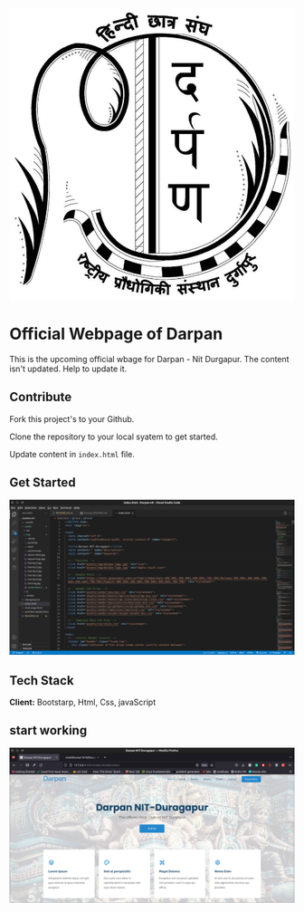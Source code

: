 
![Logo](assets/img/darpan-logo.jpg)


# Official Webpage of Darpan 

This is the upcoming official wbage for Darpan - Nit Durgapur. The content isn't updated. Help to update it.



## Contribute


Fork this project's to your Github.

Clone the repository to your local syatem to get started.

Update content in `index.html` file.



## Get Started

![App Screenshot](assets/img/Screenshot.png)


## Tech Stack

**Client:** Bootstarp, Html, Css, javaScript




## start working

![App Screenshot](assets/img/screenshot-2.png)
